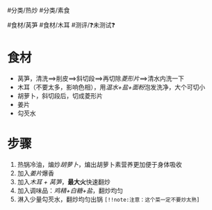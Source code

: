 #分类/热炒 #分类/素食 
 
#食材/莴笋 #食材/木耳 
#测评/❓未测试❓

# 食材
- 莴笋，清洗==>削皮==>斜切段==>再切除*菱形片*==>清水内洗一下
- 木耳（不要太多，影响色相），用*温水+盐+面粉*泡发洗净，大个可切小
- 胡萝卜，斜切段后，切成菱形片
- 姜片
- 勾芡水

# 步骤
1. 热锅冷油，煸炒*胡萝卜*，煸出胡萝卜素营养更加便于身体吸收
2. 加入*姜片*爆香
3. 加入*木耳 + 莴笋*，**最大火**快速翻炒
4. 加入调味品：*鸡精+白糖+盐*，翻炒均匀
5. 淋入少量勾芡水，翻炒均匀出锅
`[!!note:注意：这个菜一定不要炒太熟]`